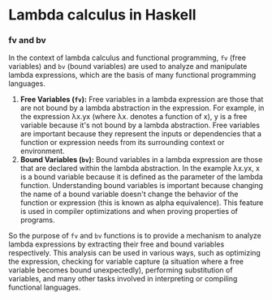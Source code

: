 # Lambda calculus in Haskell

### fv and bv

In the context of lambda calculus and functional programming, `fv` (free variables) and `bv` (bound variables) are used to analyze and manipulate lambda expressions, which are the basis of many functional programming languages.

1. **Free Variables (`fv`):** Free variables in a lambda expression are those that are not bound by a lambda abstraction in the expression. For example, in the expression λx.yx (where λx. denotes a function of x), y is a free variable because it's not bound by a lambda abstraction. Free variables are important because they represent the inputs or dependencies that a function or expression needs from its surrounding context or environment.
2. **Bound Variables (`bv`):** Bound variables in a lambda expression are those that are declared within the lambda abstraction. In the example λx.yx, x is a bound variable because it is defined as the parameter of the lambda function. Understanding bound variables is important because changing the name of a bound variable doesn't change the behavior of the function or expression (this is known as alpha equivalence). This feature is used in compiler optimizations and when proving properties of programs.

So the purpose of `fv` and `bv` functions is to provide a mechanism to analyze lambda expressions by extracting their free and bound variables respectively. This analysis can be used in various ways, such as optimizing the expression, checking for variable capture (a situation where a free variable becomes bound unexpectedly), performing substitution of variables, and many other tasks involved in interpreting or compiling functional languages.
